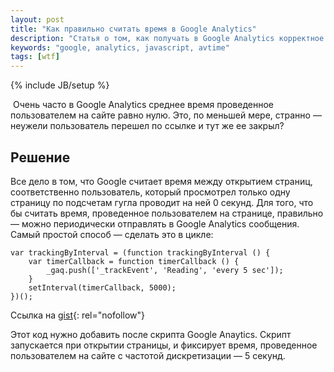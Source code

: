 ```yaml
---
layout: post
title: "Как правильно считать время в Google Analytics"
description: "Статья о том, как получать в Google Analytics корректное значение среднего времени, проведенного пользователями на сайте"
keywords: "google, analytics, javascript, avtime" 
tags: [wtf]
---
```

{% include JB/setup %}

<img src="https://lh6.googleusercontent.com/-NtT5gMJiTr0/AAAAAAAAAAI/AAAAAAAAAVY/wkOpD1cWdyk/photo.jpg" alt="" class="img-center" />
Очень часто в Google Analytics среднее время проведенное пользователем на сайте равно нулю. Это, по меньшей мере, странно — неужели пользователь перешел по ссылке и тут же ее закрыл?

## Решение
Все дело в том, что Google считает время между открытием страниц, соответственно пользователь, который просмотрел только одну страницу по подсчетам гугла проводит на ней 0 секунд. Для того, что бы считать время, проведенное пользователем на странице, правильно — можно периодически отправлять в Google Analytics сообщения. Самый простой способ — сделать это в цикле:

<pre><code>var trackingByInterval = (function trackingByInterval () {
	var timerCallback = function timerCallback () {
		_gaq.push(['_trackEvent', 'Reading', 'every 5 sec']);
	}
	setInterval(timerCallback, 5000);
})();</code></pre>

Ссылка на [gist][]{: rel="nofollow"}

Этот код нужно добавить после скрипта Google Anaytics. Скрипт запускается при открытии страницы, и фиксирует время, проведенное пользователем на сайте с частотой дискретизации — 5 секунд.

[gist]: https://gist.github.com/4044055

